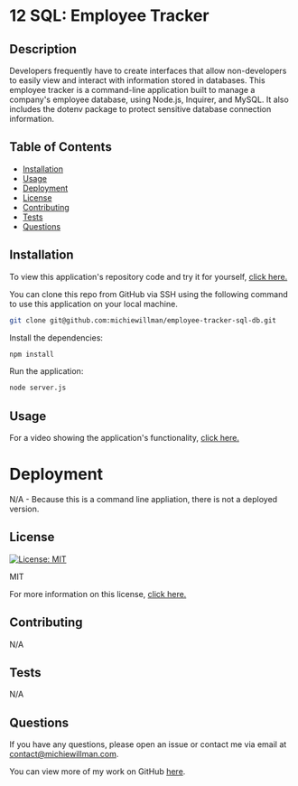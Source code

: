 # 12 SQL: Employee Tracker

## Description

Developers frequently have to create interfaces that allow non-developers to easily view and interact with information stored in databases. This employee tracker is a command-line application built to manage a company's employee database, using Node.js, Inquirer, and MySQL. It also includes the dotenv package to protect sensitive database connection information.

## Table of Contents

- [Installation](#installation)
- [Usage](#usage)
- [Deployment](#deployment)
- [License](#license)
- [Contributing](#contributing)
- [Tests](#tests)
- [Questions](#questions)

## Installation

To view this application's repository code and try it for yourself, [click here.](https://github.com/michiewillman/employee-tracker-sql-db)

You can clone this repo from GitHub via SSH using the following command to use this application on your local machine.

```bash
git clone git@github.com:michiewillman/employee-tracker-sql-db.git
```

Install the dependencies:

```bash
npm install
```

Run the application:

```bash
node server.js
```

## Usage

For a video showing the application's functionality, [click here.](https://watch.screencastify.com/v/MQwLMNLOUSadPGlrghsk)

# Deployment

N/A - Because this is a command line appliation, there is not a deployed version.

## License

[![License: MIT](https://img.shields.io/badge/License-MIT-yellow.svg)](https://opensource.org/licenses/MIT)

MIT

For more information on this license, [click here.](https://opensource.org/license/https://opensource.org/licenses/MIT)

## Contributing

N/A

## Tests

N/A

## Questions

If you have any questions, please open an issue or contact me via email at [contact@michiewillman.com](mailto:contact@michiewillman.com).

You can view more of my work on GitHub [here](https://github.com/michiewillman).
